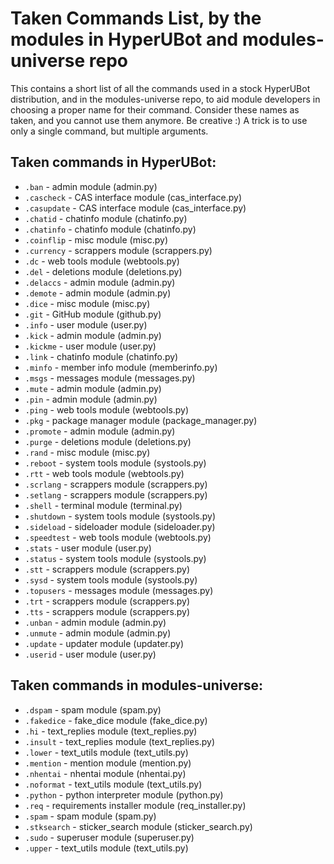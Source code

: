 # Taken Commands List, by the modules in HyperUBot and modules-universe repo

This contains a short list of all the commands used in a stock HyperUBot distribution, and in the modules-universe repo, to aid module developers in choosing a proper name for their command. Consider these names as taken, and you cannot use them anymore. Be creative :) A trick is to use only a single command, but multiple arguments.

## Taken commands in HyperUBot:

 - `.ban` - admin module (admin.py)
 - `.cascheck` - CAS interface module (cas_interface.py)
 - `.casupdate` - CAS interface module (cas_interface.py)
 - `.chatid` - chatinfo module (chatinfo.py)
 - `.chatinfo` - chatinfo module (chatinfo.py)
 - `.coinflip` - misc module (misc.py)
 - `.currency` - scrappers module (scrappers.py)
 - `.dc` - web tools module (webtools.py)
 - `.del` - deletions module (deletions.py)
 - `.delaccs` - admin module (admin.py)
 - `.demote` - admin module (admin.py)
 - `.dice` - misc module (misc.py)
 - `.git` - GitHub module (github.py)
 - `.info` - user module (user.py)
 - `.kick` - admin module (admin.py)
 - `.kickme` - user module (user.py)
 - `.link` - chatinfo module (chatinfo.py)
 - `.minfo` - member info module (memberinfo.py)
 - `.msgs` - messages module (messages.py)
 - `.mute` - admin module (admin.py)
 - `.pin` - admin module (admin.py)
 - `.ping` - web tools module (webtools.py)
 - `.pkg` - package manager module (package_manager.py)
 - `.promote` - admin module (admin.py)
 - `.purge` - deletions module (deletions.py)
 - `.rand` - misc module (misc.py)
 - `.reboot` - system tools module (systools.py)
 - `.rtt` - web tools module (webtools.py)
 - `.scrlang` - scrappers module (scrappers.py)
 - `.setlang` - scrappers module (scrappers.py)
 - `.shell` - terminal module (terminal.py)
 - `.shutdown` - system tools module (systools.py)
 - `.sideload` - sideloader module (sideloader.py)
 - `.speedtest` - web tools module (webtools.py)
 - `.stats` - user module (user.py)
 - `.status` - system tools module (systools.py)
 - `.stt` - scrappers module (scrappers.py)
 - `.sysd` - system tools module (systools.py)
 - `.topusers` - messages module (messages.py)
 - `.trt` - scrappers module (scrappers.py)
 - `.tts` - scrappers module (scrappers.py)
 - `.unban` - admin module (admin.py)
 - `.unmute` - admin module (admin.py)
 - `.update` - updater module (updater.py)
 - `.userid` - user module (user.py)

## Taken commands in modules-universe:
 - ``.dspam`` - spam module (spam.py)
 - ``.fakedice`` - fake_dice module (fake_dice.py)
 - ``.hi`` - text_replies module (text_replies.py)
 - ``.insult`` - text_replies module (text_replies.py)
 - ``.lower`` - text_utils module (text_utils.py)
 - ``.mention`` - mention module (mention.py)
 - ``.nhentai`` - nhentai module (nhentai.py)
 - ``.noformat`` - text_utils module (text_utils.py)
 - ``.python`` - python interpreter module (python.py)
 - ``.req`` - requirements installer module (req_installer.py)
 - ``.spam`` - spam module (spam.py)
 - ``.stksearch`` - sticker_search module (sticker_search.py)
 - ``.sudo`` - superuser module (superuser.py)
 - ``.upper`` - text_utils module (text_utils.py)
